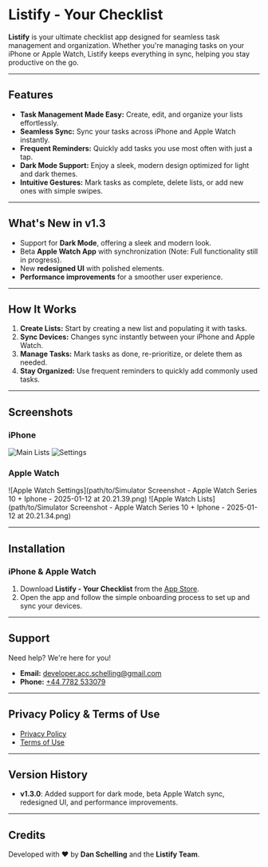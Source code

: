 # Listify - Your Checklist

**Listify** is your ultimate checklist app designed for seamless task management and organization. Whether you're managing tasks on your iPhone or Apple Watch, Listify keeps everything in sync, helping you stay productive on the go.

---

## Features

- **Task Management Made Easy:** Create, edit, and organize your lists effortlessly.
- **Seamless Sync:** Sync your tasks across iPhone and Apple Watch instantly.
- **Frequent Reminders:** Quickly add tasks you use most often with just a tap.
- **Dark Mode Support:** Enjoy a sleek, modern design optimized for light and dark themes.
- **Intuitive Gestures:** Mark tasks as complete, delete lists, or add new ones with simple swipes.

---

## What's New in v1.3

- Support for **Dark Mode**, offering a sleek and modern look.
- Beta **Apple Watch App** with synchronization (Note: Full functionality still in progress).
- New **redesigned UI** with polished elements.
- **Performance improvements** for a smoother user experience.

---

## How It Works

1. **Create Lists:** Start by creating a new list and populating it with tasks.
2. **Sync Devices:** Changes sync instantly between your iPhone and Apple Watch.
3. **Manage Tasks:** Mark tasks as done, re-prioritize, or delete them as needed.
4. **Stay Organized:** Use frequent reminders to quickly add commonly used tasks.

---

## Screenshots

### iPhone
![Main Lists](path/to/3.png)
![Settings](path/to/5.png)

### Apple Watch
![Apple Watch Settings](path/to/Simulator Screenshot - Apple Watch Series 10 + Iphone  - 2025-01-12 at 20.21.39.png)
![Apple Watch Lists](path/to/Simulator Screenshot - Apple Watch Series 10 + Iphone  - 2025-01-12 at 20.21.34.png)

---

## Installation

### iPhone & Apple Watch
1. Download **Listify - Your Checklist** from the [App Store](https://apps.apple.com/).
2. Open the app and follow the simple onboarding process to set up and sync your devices.

---

## Support

Need help? We're here for you!

- **Email:** [developer.acc.schelling@gmail.com](mailto:developer.acc.schelling@gmail.com)
- **Phone:** [+44 7782 533079](tel:+447782533079)

---

## Privacy Policy & Terms of Use

- [Privacy Policy](https://www.freeprivacypolicy.com/live/14f21182-30ff-4625-b76d-ec626fb95c0d)
- [Terms of Use](https://www.freeprivacypolicy.com/live/1e379a45-28a0-41b2-8fa8-7a25d3dd70d6)

---

## Version History

- **v1.3.0**: Added support for dark mode, beta Apple Watch sync, redesigned UI, and performance improvements.

---

## Credits

Developed with ❤️ by **Dan Schelling** and the **Listify Team**.
